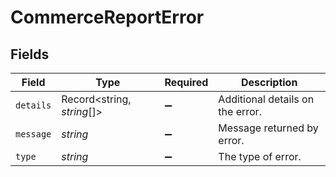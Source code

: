 # CommerceReportError


## Fields

| Field                            | Type                             | Required                         | Description                      |
| -------------------------------- | -------------------------------- | -------------------------------- | -------------------------------- |
| `details`                        | Record<string, *string*[]>       | :heavy_minus_sign:               | Additional details on the error. |
| `message`                        | *string*                         | :heavy_minus_sign:               | Message returned by error.       |
| `type`                           | *string*                         | :heavy_minus_sign:               | The type of error.               |